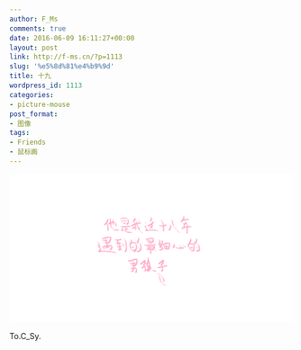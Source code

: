 ```yaml
---
author: F_Ms
comments: true
date: 2016-06-09 16:11:27+00:00
layout: post
link: http://f-ms.cn/?p=1113
slug: '%e5%8d%81%e4%b9%9d'
title: 十九
wordpress_id: 1113
categories:
- picture-mouse
post_format:
- 图像
tags:
- Friends
- 鼠标画
---
```


![他是我这十八年，遇到的最细心的，男孩子_20160607](/img/post/wp/2016/06/他是我这十八年，遇到的最细心的，男孩子_20160607.png)


To.C_Sy.
